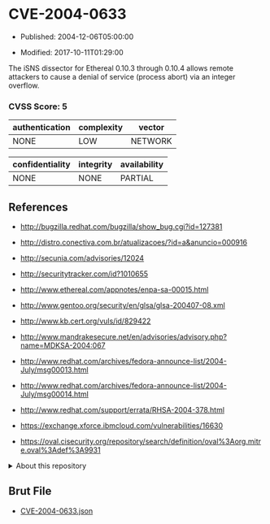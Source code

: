 # CVE-2004-0633

- Published: 2004-12-06T05:00:00

- Modified: 2017-10-11T01:29:00

The iSNS dissector for Ethereal 0.10.3 through 0.10.4 allows remote attackers to cause a denial of service (process abort) via an integer overflow.

### CVSS Score: **5**

| authentication | complexity | vector |
| --- | --- | --- |
| NONE | LOW | NETWORK |

| confidentiality | integrity | availability |
| --- | --- | --- |
| NONE | NONE | PARTIAL |

## References

* http://bugzilla.redhat.com/bugzilla/show_bug.cgi?id=127381

* http://distro.conectiva.com.br/atualizacoes/?id=a&anuncio=000916

* http://secunia.com/advisories/12024

* http://securitytracker.com/id?1010655

* http://www.ethereal.com/appnotes/enpa-sa-00015.html

* http://www.gentoo.org/security/en/glsa/glsa-200407-08.xml

* http://www.kb.cert.org/vuls/id/829422

* http://www.mandrakesecure.net/en/advisories/advisory.php?name=MDKSA-2004:067

* http://www.redhat.com/archives/fedora-announce-list/2004-July/msg00013.html

* http://www.redhat.com/archives/fedora-announce-list/2004-July/msg00014.html

* http://www.redhat.com/support/errata/RHSA-2004-378.html

* https://exchange.xforce.ibmcloud.com/vulnerabilities/16630

* https://oval.cisecurity.org/repository/search/definition/oval%3Aorg.mitre.oval%3Adef%3A9931

<details>
<summary>About this repository</summary> 

  This repository is part of the project [Live Hack CVE](https://github.com/Live-Hack-CVE). Main website can be found [www.live-hack.org](https://www.live-hack.org) 
  
  Made by [Sn0wAlice](https://github.com/Sn0wAlice) for the people that care about security and need to have a feed of the latest CVEs. Hope you enjoy it, don't forget to star the repo and follow me on [Twitter](https://twitter.com/Sn0wAlice) and [Github](https://github.com/Sn0wAlice). And that is my [personnal website](https://www.alice-snow.me/)

  - [Home Page](https://github.com/Live-Hack-CVE)
  - [Framework](https://github.com/Live-Hack-CVE/cve-framework)
  - [CVE database](https://github.com/Live-Hack-CVE/full_database)
  - [Changelog](https://github.com/Live-Hack-CVE/Changelog)
</details>

## Brut File

* [CVE-2004-0633.json](https://raw.githubusercontent.com/Live-Hack-CVE/full_database/main/cves/2004/CVE-2004-0633.json)

